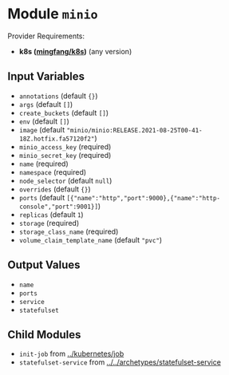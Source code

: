 
# Module `minio`

Provider Requirements:
* **k8s ([mingfang/k8s](https://registry.terraform.io/providers/mingfang/k8s/latest))** (any version)

## Input Variables
* `annotations` (default `{}`)
* `args` (default `[]`)
* `create_buckets` (default `[]`)
* `env` (default `[]`)
* `image` (default `"minio/minio:RELEASE.2021-08-25T00-41-18Z.hotfix.fa57120f2"`)
* `minio_access_key` (required)
* `minio_secret_key` (required)
* `name` (required)
* `namespace` (required)
* `node_selector` (default `null`)
* `overrides` (default `{}`)
* `ports` (default `[{"name":"http","port":9000},{"name":"http-console","port":9001}]`)
* `replicas` (default `1`)
* `storage` (required)
* `storage_class_name` (required)
* `volume_claim_template_name` (default `"pvc"`)

## Output Values
* `name`
* `ports`
* `service`
* `statefulset`

## Child Modules
* `init-job` from [../kubernetes/job](../kubernetes/job)
* `statefulset-service` from [../../archetypes/statefulset-service](../../archetypes/statefulset-service)

